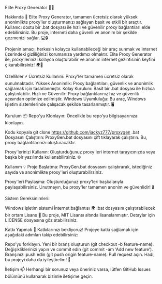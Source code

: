 Elite Proxy Generator 🚀🌐

Hakkında 📝
Elite Proxy Generator, tamamen ücretsiz olarak yüksek anonimlikte proxy'ler oluşturmanızı sağlayan basit ve etkili bir araçtır. Kullanıcı dostu bir .bat dosyası ile hızlı ve güvenilir proxy bağlantıları elde edebilirsiniz. Bu proje, interneti daha güvenli ve anonim bir şekilde gezmenizi sağlar. 💻🔒

Projenin amacı, herkesin kolayca kullanabileceği bir araç sunmak ve internet üzerindeki gizliliğinizi korumanıza yardımcı olmaktır. Elite Proxy Generator ile, proxy'lerinizi kolayca oluşturabilir ve anonim internet gezintisinin keyfini çıkarabilirsiniz! 🌍🔐

Özellikler ⚡
Ücretsiz Kullanım: Proxy'ler tamamen ücretsiz olarak sunulmaktadır.
Yüksek Anonimlik: Proxy bağlantıları, güvenlik ve anonimlik sağlamak için tasarlanmıştır.
Kolay Kurulum: Basit bir .bat dosyası ile hızlıca çalıştırılabilir.
Hızlı ve Güvenilir: Proxy bağlantılarınız hız ve güvenlik açısından optimize edilmiştir.
Windows Uyumluluğu: Bu araç, Windows işletim sistemlerinde çalışacak şekilde tasarlanmıştır. 🖥️

Kurulum 📦
Repo'yu Klonlayın:
Öncelikle bu repo'yu bilgisayarınıza klonlayın.


Kodu kopyala
git clone https://github.com/jackyz777/proxygen
.bat Dosyasını Çalıştırın:
ProxyGen.bat dosyasını çift tıklayarak çalıştırın. Bu, proxy bağlantılarınızı oluşturacaktır.

Proxy'lerinizi Kullanın:
Oluşturduğunuz proxy'leri internet tarayıcınızda veya başka bir yazılımda kullanabilirsiniz. 🌐

Kullanım 💡
Proje Başlatma:
ProxyGen.bat dosyasını çalıştırarak, istediğiniz sayıda ve anonimlikte proxy'leri oluşturabilirsiniz.

Proxy'leri Paylaşma:
Oluşturduğunuz proxy'leri başkalarıyla paylaşabilirsiniz. Unutmayın, bu proxy'ler tamamen anonim ve güvenlidir! 🔒

Sistem Gereksinimleri:

Windows işletim sistemi
İnternet bağlantısı 🌍
.bat dosyasını çalıştırabilecek bir ortam
Lisans 📜
Bu proje, MIT Lisansı altında lisanslanmıştır. Detaylar için LICENSE dosyasına göz atabilirsiniz.

Katkı Yapmak 💬
Katkılarınızı bekliyoruz! Projeye katkı sağlamak için aşağıdaki adımları takip edebilirsiniz:

Repo'yu forklayın.
Yeni bir branş oluşturun (git checkout -b feature-name).
Değişikliklerinizi yapın ve commit edin (git commit -am 'Add new feature').
Branşınızı push edin (git push origin feature-name).
Pull request açın.
Hadi, bu projeyi daha da iyileştirelim! 🚀

İletişim 📫
Herhangi bir sorunuz veya öneriniz varsa, lütfen GitHub Issues bölümünü kullanarak bizimle iletişime geçin.
